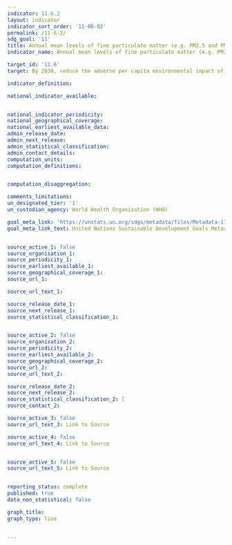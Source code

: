 ```yaml
---
indicator: 11.6.2
layout: indicator
indicator_sort_order: '11-06-02'
permalink: /11-6-2/
sdg_goal: '11'
title: Annual mean levels of fine particulate matter (e.g. PM2.5 and PM10) in cities (population weighted)
indicator_name: Annual mean levels of fine particulate matter (e.g. PM2.5 and PM10) in cities (population weighted)

target_id: '11.6'
target: By 2030, reduce the adverse per capita environmental impact of cities, including by paying special attention to air quality and municipal and other waste management.

indicator_definition:

national_indicator_available:


national_indicator_periodicity:
national_geographical_coverage:
national_earliest_available_data:
admin_release_date:
admin_next_release:
admin_statistical_classification:
admin_contact_details:
computation_units:
computation_definitions:


computation_disaggregation:

comments_limitations:
un_designated_tier: '1'
un_custodian_agency: World Health Organization (WHO)

goal_meta_link: 'https://unstats.un.org/sdgs/metadata/files/Metadata-11-06-02.pdf'
goal_meta_link_text: United Nations Sustainable Development Goals Metadata


source_active_1: false
source_organisation_1:
source_periodicity_1:
source_earliest_available_1:
source_geographical_coverage_1:
source_url_1:

source_url_text_1:

source_release_date_1:
source_next_release_1:
source_statistical_classification_1:


source_active_2: false
source_organisation_2:
source_periodicity_2:
source_earliest_available_2:
source_geographical_coverage_2:
source_url_2:
source_url_text_2:

source_release_date_2:
source_next_release_2:
source_statistical_classification_2: l
source_contact_2:

source_active_3: false
source_url_text_3: Link to Source

source_active_4: false
source_url_text_4: Link to Source


source_active_5: false
source_url_text_5: Link to Source


reporting_status: complete
published: true
data_non_statistical: false

graph_title:
graph_type: line


---
```

